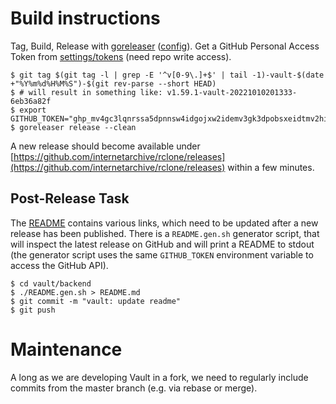 # Build instructions

Tag, Build, Release with [goreleaser](https://goreleaser.com/)
([config](https://github.com/internetarchive/rclone/blob/ia-wt-1168/.goreleaser.yml)).
Get a GitHub Personal Access Token from
[settings/tokens](https://github.com/settings/tokens) (need repo write access).

```shell
$ git tag $(git tag -l | grep -E '^v[0-9\.]+$' | tail -1)-vault-$(date +"%Y%m%d%H%M%S")-$(git rev-parse --short HEAD)
$ # will result in something like: v1.59.1-vault-20221010201333-6eb36a82f
$ export GITHUB_TOKEN="ghp_mv4gc3lqnrssa5dpnnsw4idgojxw2idemv3gk3dpobsxeidtmv2hi2lom5zqu"
$ goreleaser release --clean
```

A new release should become available under
[https://github.com/internetarchive/rclone/releases](https://github.com/internetarchive/rclone/releases)
within a few minutes.

## Post-Release Task

The
[README](https://github.com/internetarchive/rclone/blob/ia-wt-1168/backend/vault/README.md)
contains various links, which need to be updated after a new release has been
published. There is a `README.gen.sh` generator script, that will inspect the
latest release on GitHub and will print a README to stdout (the generator
script uses the same `GITHUB_TOKEN` environment variable to access the GitHub
API).

```
$ cd vault/backend
$ ./README.gen.sh > README.md
$ git commit -m "vault: update readme"
$ git push
```

# Maintenance

A long as we are developing Vault in a fork, we need to regularly include commits from the master branch (e.g. via rebase or merge).
